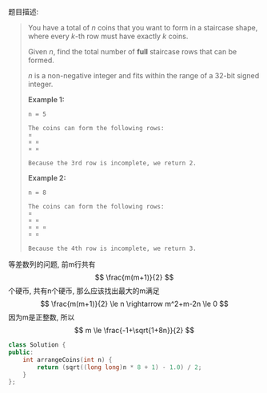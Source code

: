  题目描述:

> You have a total of *n* coins that you want to form in a staircase shape, where every *k*-th row must have exactly *k* coins.
>
> Given *n*, find the total number of **full** staircase rows that can be formed.
>
> *n* is a non-negative integer and fits within the range of a 32-bit signed integer.
>
> **Example 1:**
>
> ```
> n = 5
>
> The coins can form the following rows:
> ¤
> ¤ ¤
> ¤ ¤
>
> Because the 3rd row is incomplete, we return 2.
>
> ```
>
> **Example 2:**
>
> ```
> n = 8
>
> The coins can form the following rows:
> ¤
> ¤ ¤
> ¤ ¤ ¤
> ¤ ¤
>
> Because the 4th row is incomplete, we return 3.
> ```

等差数列的问题, 前m行共有
$$
\frac{m(m+1)}{2}
$$
个硬币, 共有n个硬币, 那么应该找出最大的m满足
$$
\frac{m(m+1)}{2} \le n \rightarrow m^2+m-2n \le 0
$$
因为m是正整数, 所以
$$
m \le \frac{-1+\sqrt{1+8n}}{2}
$$


```c++
class Solution {
public:
    int arrangeCoins(int n) {
        return (sqrt((long long)n * 8 + 1) - 1.0) / 2;
    }
};
```

